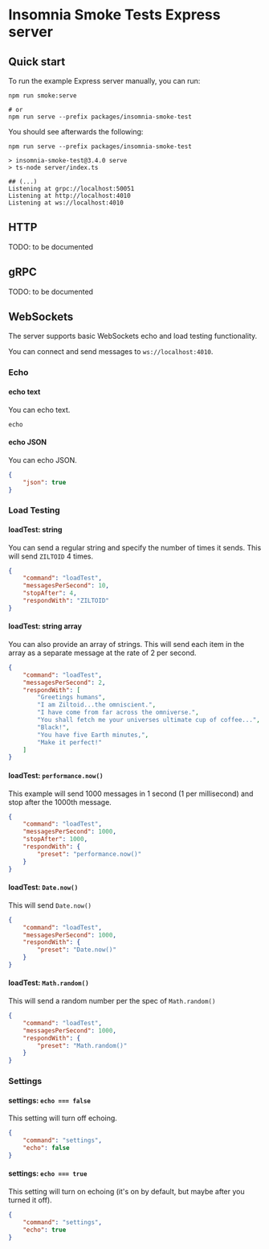 # Insomnia Smoke Tests Express server

## Quick start

To run the example Express server manually, you can run:

```shell
npm run smoke:serve

# or
npm run serve --prefix packages/insomnia-smoke-test
```

You should see afterwards the following:

```shell
npm run serve --prefix packages/insomnia-smoke-test

> insomnia-smoke-test@3.4.0 serve
> ts-node server/index.ts

## (...)
Listening at grpc://localhost:50051
Listening at http://localhost:4010
Listening at ws://localhost:4010
```

## HTTP

TODO: to be documented

## gRPC

TODO: to be documented

## WebSockets

The server supports basic WebSockets echo and load testing functionality.

You can connect and send messages to `ws://localhost:4010`.

### Echo

#### echo text

You can echo text.

```plaintext
echo
```

#### echo JSON

You can echo JSON.

```json
{
    "json": true
}
```

### Load Testing

#### loadTest: string

You can send a regular string and specify the number of times it sends.  This will send `ZILTOID` 4 times.

```json
{
    "command": "loadTest",
    "messagesPerSecond": 10,
    "stopAfter": 4,
    "respondWith": "ZILTOID"
}
```

#### loadTest: string array

You can also provide an array of strings.  This will send each item in the array as a separate message at the rate of 2 per second.

```json
{
    "command": "loadTest",
    "messagesPerSecond": 2,
    "respondWith": [
        "Greetings humans",
        "I am Ziltoid...the omniscient.",
        "I have come from far across the omniverse.",
        "You shall fetch me your universes ultimate cup of coffee...",
        "Black!",
        "You have five Earth minutes,",
        "Make it perfect!"
    ]
}
```

#### loadTest: `performance.now()`

This example will send 1000 messages in 1 second (1 per millisecond) and stop after the 1000th message.

```json
{
    "command": "loadTest",
    "messagesPerSecond": 1000,
    "stopAfter": 1000,
    "respondWith": {
        "preset": "performance.now()"
    }
}
```

#### loadTest: `Date.now()`

This will send `Date.now()`

```json
{
    "command": "loadTest",
    "messagesPerSecond": 1000,
    "respondWith": {
        "preset": "Date.now()"
    }
}
```

#### loadTest: `Math.random()`

This will send a random number per the spec of `Math.random()`

```json
{
    "command": "loadTest",
    "messagesPerSecond": 1000,
    "respondWith": {
        "preset": "Math.random()"
    }
}
```

### Settings

#### settings: `echo === false`

This setting will turn off echoing.

```json
{
    "command": "settings",
    "echo": false
}
```

#### settings: `echo === true`

This setting will turn on echoing (it's on by default, but maybe after you turned it off).

```json
{
    "command": "settings",
    "echo": true
}
```
